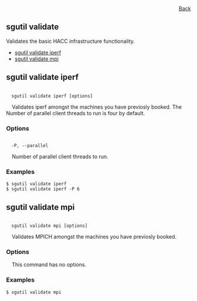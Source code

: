 <div id="readme" class="Box-body readme blob js-code-block-container">
<article class="markdown-body entry-content p-3 p-md-6" itemprop="text">
<p align="right">
<a href="https://github.com/fpgasystems/hacc/blob/main/CLI/README.md#cli">Back</a>
</p>

# sgutil validate
Validates the basic HACC infrastructure functionality.

* [sgutil validate iperf](#sgutil-validate-iperf)
* [sgutil validate mpi](#sgutil-validate-mpi)

## sgutil validate iperf
<code>
  sgutil validate iperf [options]
</code>
<p>
  &nbsp; &nbsp; Validates iperf amongst the machines you have previosly booked. The Number of parallel client threads to run is four by default.
</p>

### Options
<code>
  -P, --parallel <string>
</code>
<p>
  &nbsp; &nbsp; Number of parallel client threads to run.
</p>

### Examples
```
$ sgutil validate iperf
$ sgutil validate iperf -P 6
```

## sgutil validate mpi
<code>
  sgutil validate mpi [options]
</code>
<p>
  &nbsp; &nbsp; Validates MPICH amongst the machines you have previosly booked.
</p>

### Options
&nbsp; &nbsp; This command has no options.
<!-- <code>
  -p, --process <string>
</code>
<p>
  &nbsp; &nbsp; Specifies the number of processes to be stablished between the local and remote nodes.
</p> -->

### Examples
```
$ sgutil validate mpi
```